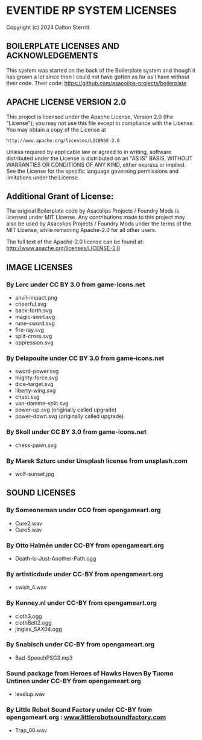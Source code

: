 # EVENTIDE RP SYSTEM LICENSES

Copyright (c) 2024 Dalton Sterritt

## BOILERPLATE LICENSES AND ACKNOWLEDGEMENTS

This system was started on the back of the Boilerplate system and though it
has grown a lot since then I could not have gotten as far as I have without
their code. Their code: https://github.com/asacolips-projects/boilerplate

## APACHE LICENSE VERSION 2.0

This project is licensed under the Apache License, Version 2.0 (the "License");
you may not use this file except in compliance with the License.
You may obtain a copy of the License at

    http://www.apache.org/licenses/LICENSE-2.0

Unless required by applicable law or agreed to in writing, software
distributed under the License is distributed on an "AS IS" BASIS,
WITHOUT WARRANTIES OR CONDITIONS OF ANY KIND, either express or implied.
See the License for the specific language governing permissions and
limitations under the License.

## Additional Grant of License:

The original Boilerplate code by Asacolips Projects / Foundry Mods is licensed under MIT License.
Any contributions made to this project may also be used by Asacolips Projects / Foundry Mods
under the terms of the MIT License, while remaining Apache-2.0 for all other users.

The full text of the Apache-2.0 license can be found at:
http://www.apache.org/licenses/LICENSE-2.0

## IMAGE LICENSES

### By Lorc under CC BY 3.0 from game-icons.net

- anvil-impact.png
- cheerful.svg
- back-forth.svg
- magic-swirl.svg
- rune-sword.svg
- fire-ray.svg
- split-cross.svg
- oppression.svg

### By Delapouite under CC BY 3.0 from game-icons.net

- sword-power.svg
- mighty-force.svg
- dice-target.svg
- liberty-wing.svg
- chest.svg
- van-damme-split.svg
- power-up.svg (originally called upgrade)
- power-down.svg (originally called upgrade)

### By Skoll under CC BY 3.0 from game-icons.net

- chess-pawn.svg

### By Marek Szturc under Unsplash license from unsplash.com

- wolf-sunset.jpg

## SOUND LICENSES

### By Someoneman under CC0 from opengameart.org

- Cure2.wav
- Cure5.wav

### By Otto Halmén under CC-BY from opengameart.org

- Death-Is-Just-Another-Path.ogg

### By artisticdude under CC-BY from opengameart.org

- swish_4.wav

### By Kenney.nl under CC-BY from opengameart.org

- cloth3.ogg
- clothBelt2.ogg
- jingles_SAX04.ogg

### By Snabisch under CC-BY from opengameart.org

- Bad-SpeechPSG3.mp3

### Sound package from Heroes of Hawks Haven By Tuomo Untinen under CC-BY from opengameart.org

- levelup.wav

### By Little Robot Sound Factory under CC-BY from opengameart.org : www.littlerobotsoundfactory.com

- Trap_00.wav
